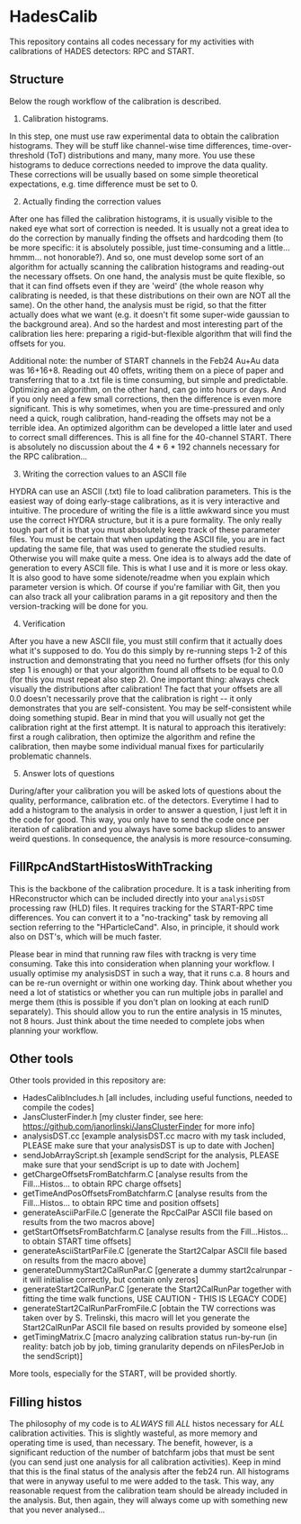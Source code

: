 # HadesCalib

This repository contains all codes necessary for my activities with calibrations of HADES detectors: RPC and START.

## Structure

Below the rough workflow of the calibration is described.

1. Calibration histograms.

In this step, one must use raw experimental data to obtain the calibration histograms. They will be stuff like channel-wise time differences, time-over-threshold (ToT) distributions and many, many more. You use these histograms to deduce corrections needed to improve the data quality. These corrections will be usually based on some simple theoretical expectations, e.g. time difference must be set to 0. 

2. Actually finding the correction values

After one has filled the calibration histograms, it is usually visible to the naked eye what sort of correction is needed. It is usually not a great idea to do the correction by manually finding the offsets and hardcoding them (to be more specific: it is absolutely possible, just time-consuming and a little... hmmm... not honorable?). And so, one must develop some sort of an algorithm for actually scanning the calibration histograms and reading-out the necessary offsets. On one hand, the analysis must be quite flexible, so that it can find offsets even if they are 'weird' (the whole reason why calibrating is needed, is that these distributions on their own are NOT all the same). On the other hand, the analysis must be rigid, so that the fitter actually does what we want (e.g. it doesn't fit some super-wide gaussian to the background area). And so the hardest and most interesting part of the calibration lies here: preparing a rigid-but-flexible algorithm that will find the offsets for you. 

Additional note: the number of START channels in the Feb24 Au+Au data was 16+16+8. Reading out 40 offets, writing them on a piece of paper and transferring that to a .txt file is time consuming, but simple and predictable. Optimizing an algorithm, on the other hand, can go into hours or days. And if you only need a few small corrections, then the difference is even more significant. This is why sometimes, when you are time-pressured and only need a quick, rough calibration, hand-reading the offsets may not be a terrible idea. An optimized algorithm can be developed a little later and used to correct small differences. This is all fine for the 40-channel START. There is absolutely no discussion about the 4 * 6 * 192 channels necessary for the RPC calibration... 

3. Writing the correction values to an ASCII file

HYDRA can use an ASCII (.txt) file to load calibration parameters. This is the easiest way of doing early-stage calibrations, as it is very interactive and intuitive. The procedure of writing the file is a little awkward since you must use the correct HYDRA structure, but it is a pure formality. The only really tough part of it is that you must absolutely keep track of these parameter files. You must be certain that when updating the ASCII file, you are in fact updating the same file, that was used to generate the studied results. Otherwise you will make quite a mess. One idea is to always add the date of generation to every ASCII file. This is what I use and it is more or less okay. It is also good to have some sidenote/readme when you explain which parameter version is which. Of course if you're familiar with Git, then you can also track all your calibration params in a git repository and then the version-tracking will be done for you. 

4. Verification

After you have a new ASCII file, you must still confirm that it actually does what it's supposed to do. You do this simply by re-running steps 1-2 of this instruction and demonstrating that you need no further offsets (for this only step 1 is enough) or that your algorithm found all offsets to be equal to 0.0 (for this you must repeat also step 2). One important thing: always check visually the distributions after calibration! The fact that your offsets are all 0.0 doesn't necessarily prove that the calibration is right -- it only demonstrates that you are self-consistent. You may be self-consistent while doing something stupid. Bear in mind that you will usually not get the calibration right at the first attempt. It is natural to approach this iteratively: first a rough calibration, then optimize the algorithm and refine the calibration, then maybe some individual manual fixes for particularily problematic channels.

5. Answer lots of questions

During/after your calibration you will be asked lots of questions about the quality, performance, calibration etc. of the detectors. Everytime I had to add a histogram to the analysis in order to answer a question, I just left it in the code for good. This way, you only have to send the code once per iteration of calibration and you always have some backup slides to answer weird questions. In consequence, the analysis is more resource-consuming. 

## FillRpcAndStartHistosWithTracking

This is the backbone of the calibration procedure. It is a task inheriting from HReconstructor which can be included directly into your `analysisDST` processing raw (HLD) files. It requires tracking for the START-RPC time differences. You can convert it to a "no-tracking" task by removing all section referring to the "HParticleCand". Also, in principle, it should work also on DST's, which will be much faster.

Please bear in mind that running raw files with trackng is very time consuming. Take this into consideration when planning your workflow. I usually optimise my analysisDST in such a way, that it runs c.a. 8 hours and can be re-run overnight or within one working day. Think about whether you need a lot of statistics or whether you can run multiple jobs in parallel and merge them (this is possible if you don't plan on looking at each runID separately). This should allow you to run the entire analysis in 15 minutes, not 8 hours. Just think about the time needed to complete jobs when planning your workflow.

## Other tools

Other tools provided in this repository are:

 - HadesCalibIncludes.h [all includes, including useful functions, needed to compile the codes]
 - JansClusterFinder.h [my cluster finder, see here: https://github.com/janorlinski/JansClusterFinder for more info]
 - analysisDST.cc [example analysisDST.cc macro with my task included, PLEASE make sure that your analysisDST is up to date with Jochen]
 - sendJobArrayScript.sh [example sendScript for the analysis, PLEASE make sure that your sendScript is up to date with Jochem]
 - getChargeOffsetsFromBatchfarm.C [analyse results from the Fill...Histos... to obtain RPC charge offsets]
 - getTimeAndPosOffsetsFromBatchfarm.C [analyse results from the Fill...Histos... to obtain RPC time and position offsets]
 - generateAsciiParFile.C [generate the RpcCalPar ASCII file based on results from the two macros above]
 - getStartOffsetsFromBatchfarm.C [analyse results from the Fill...Histos... to obtain START time offsets]
 - generateAsciiStartParFile.C [generate the Start2Calpar ASCII file based on results from the macro above]
 - generateDummyStart2CalRunPar.C [generate a dummy start2calrunpar - it will initialise correctly, but contain only zeros]
 - generateStart2CalRunPar.C [generate the Start2CalRunPar together with fitting the time walk functions, USE CAUTION - THIS IS LEGACY CODE]
 - generateStart2CalRunParFromFile.C [obtain the TW corrections was taken over by S. Trelinski, this macro will let you generate the Start2CalRunPar ASCII file based on results provided by someone else]
 - getTimingMatrix.C [macro analyzing calibration status run-by-run (in reality: batch job by job, timing granularity depends on nFilesPerJob in the sendScript)]

More tools, especially for the START, will be provided shortly.

## Filling histos

The philosophy of my code is to _ALWAYS_ fill _ALL_ histos necessary for _ALL_ calibration activities. This is slightly wasteful, as more memory and operating time is used, than necessary. The benefit, however, is a significant reduction of the number of batchfarm jobs that must be sent (you can send just one analysis for all calibration activities). Keep in mind that this is the final status of the analysis after the feb24 run. All histograms that were in anyway useful to me were added to the task. This way, any reasonable request from the calibration team should be already included in the analysis. But, then again, they will always come up with something new that you never analysed...


